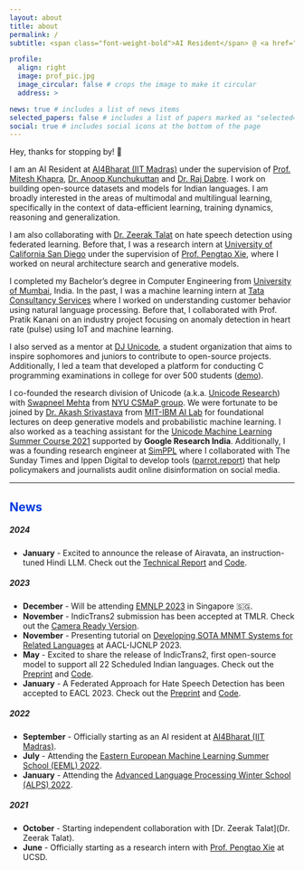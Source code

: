 ```yaml
---
layout: about
title: about
permalink: /
subtitle: <span class="font-weight-bold">AI Resident</span> @ <a href="https://ai4bharat.org/" target="_blank">AI4Bharat (IIT Madras)</a> • <span class="font-weight-bold">Previously:</span> <a href="https://ucsd.edu/" target="_blank">UCSD</a> / <a href="https://www.tcs.com/" target="_blank">TCS</a> / <a href="https://stratzy.in/" target="_blank">Stratzy</a>

profile:
  align: right
  image: prof_pic.jpg
  image_circular: false # crops the image to make it circular
  address: >

news: true # includes a list of news items
selected_papers: false # includes a list of papers marked as "selected={true}"
social: true # includes social icons at the bottom of the page
---
```


Hey, thanks for stopping by! 👋

I am an AI Resident at [AI4Bharat (IIT Madras)](https://ai4bharat.org/) under the supervision of [Prof. Mitesh Khapra](http://www.cse.iitm.ac.in/~miteshk/), [Dr. Anoop Kunchukuttan](http://anoopk.in/) and [Dr. Raj Dabre](https://scholar.google.co.in/citations?hl=en&user=x91u618AAAAJ&view_op=list_works&sortby=pubdate). I work on building open-source datasets and models for Indian languages. I am broadly interested in the areas of multimodal and multilingual learning, specifically in the context of data-efficient learning, training dynamics, reasoning and generalization.

I am also collaborating with [Dr. Zeerak Talat](https://zeerak.org/) on hate speech detection using federated learning. Before that, I was a research intern at [University of California San Diego](https://ucsd.edu/) under the supervision of [Prof. Pengtao Xie](https://pengtaoxie.github.io/), where I worked on neural architecture search and generative models.

I completed my Bachelor’s degree in Computer Engineering from [University of Mumbai](https://www.djsce.ac.in/), India. In the past, I was a machine learning intern at [Tata Consultancy Services](https://www.tcs.com/) where I worked on understanding customer behavior using natural language processing. Before that, I collaborated with Prof. Pratik Kanani on an industry project focusing on anomaly detection in heart rate (pulse) using IoT and machine learning.

I also served as a mentor at [DJ Unicode](https://www.djunicode.in/), a student organization that aims to inspire sophomores and juniors to contribute to open-source projects. Additionally, I led a team that developed a platform for conducting C programming examinations in college for over 500 students ([demo](https://www.youtube.com/watch?v=kn7lwJoYfuU)).

I co-founded the research division of Unicode (a.k.a. [Unicode Research](https://unicode-research.netlify.app/people/)) with [Swapneel Mehta](https://mehtaver.se/) from [NYU CSMaP group](https://csmapnyu.org/). We were fortunate to be joined by [Dr. Akash Srivastava](https://akashgit.github.io/) from [MIT-IBM AI Lab](https://mitibmwatsonailab.mit.edu/) for foundational lectures on deep generative models and probabilistic machine learning. I also worked as a teaching assistant for the [Unicode Machine Learning Summer Course 2021](https://djunicode.github.io/umlsc-2021/) supported by **Google Research India**. Additionally, I was a founding research engineer at [SimPPL](https://simppl.org/) where I collaborated with The Sunday Times and Ippen Digital to develop tools ([parrot.report](https://parrot.report/)) that help policymakers and journalists audit online disinformation on social media.

<hr>

<h2 style="color:#003BDE; margin-bottom:0.5em">News</h2>

##### **2024**

- **January** - Excited to announce the release of Airavata, an instruction-tuned Hindi LLM. Check out the [Technical Report](https://arxiv.org/abs/2401.15006) and [Code](https://github.com/AI4Bharat/IndicInstruct).

##### **2023**

- **December** - Will be attending [EMNLP 2023](https://2023.emnlp.org/) in Singapore 🇸🇬.
- **November** - IndicTrans2 submission has been accepted at TMLR. Check out the [Camera Ready Version](https://openreview.net/forum?id=vfT4YuzAYA).
- **November** - Presenting tutorial on [Developing SOTA MNMT Systems for Related Languages](http://www.afnlp.org/conferences/ijcnlp2023/wp/program/accepted-tutorials/) at AACL-IJCNLP 2023.
- **May** - Excited to share the release of IndicTrans2, first open-source model to support all 22 Scheduled Indian languages. Check out the [Preprint](https://arxiv.org/abs/2305.16307) and [Code](https://github.com/AI4Bharat/IndicTrans2).
- **January** - A Federated Approach for Hate Speech Detection has been accepted to EACL 2023. Check out the [Preprint](https://arxiv.org/abs/2302.09243) and [Code](https://github.com/jaygala24/fed-hate-speech).

##### **2022**

- **September** - Officially starting as an AI resident at [AI4Bharat (IIT Madras)](https://ai4bharat.org/).
- **July** - Attending the [Eastern European Machine Learning Summer School (EEML) 2022](https://www.eeml.eu/home).
- **January** - Attending the [Advanced Language Processing Winter School (ALPS) 2022](https://lig-alps.imag.fr/).

##### **2021**

- **October** - Starting independent collaboration with [Dr. Zeerak Talat](Dr. Zeerak Talat).
- **June** - Officially starting as a research intern with [Prof. Pengtao Xie](https://sites.google.com/site/pengtaoxie2008) at UCSD.
